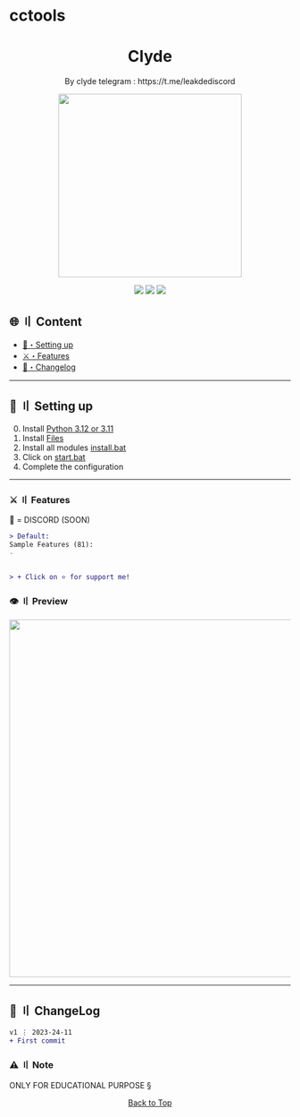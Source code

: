 # cctools
<a id="top"></a>

#

<h1 align="center">
  Clyde
</h1>
<p align="center">
  By clyde telegram : https://t.me/leakdediscord
 </p>
<p align="center"> 
  <kbd>
<img src="tg://resolve?domain=leakdediscord" width="328"></img>
  </kbd>
</p>

<p align="center">
<img src="https://img.shields.io/github/last-commit/clydedc/cctools?style=flat">
<img src="https://img.shields.io/github/stars/clydedc/cctools?color=brightgreen">
<img src="https://img.shields.io/github/forks/clydedc/cctools?color=brightgreen">
</p>


## <a id="content"></a>🌐 〢 Content

- [📁・Setting up](#setup)
- [⚔️・Features](#features)
- [📝・Changelog](#changelog)


<a id="setup"></a>

---

## <a id="setup"></a> 📁 〢 Setting up

0. Install [Python 3.12 or 3.11](https://www.python.org/ftp/python/3.12.0/python-3.12.0-amd64.exe)
1. Install [Files]()
2. Install all modules [install.bat]()
3. Click on [start.bat]()
4. Complete the configuration


<a id="features"></a>

---

### ⚔️ 〢 Features

🔮 = DISCORD (SOON)

```diff
> Default:
Sample Features (81):
- 


> + Click on ⭐ for support me!
```


### <a id="preview"></a>👁️ 〢 Preview

<img title="" src="https://cdn.discordapp.com/attachments/1172675759186386944/1177582057573072896/image.png?ex=657307c0&is=656092c0&hm=94c086cd564dcc39ed0139db0bb4edf824b242aba07d549d56442a8f713099ac&" alt="" width="639">


<a id="todo"></a>


---

## <a id="changelog"></a>💭 〢 ChangeLog

```diff
v1 ⋮ 2023-24-11
+ First commit
```

<a id="note"></a>

### ⚠️ 〢 Note

ONLY FOR EDUCATIONAL PURPOSE §

<p align="center"><a href=#top>Back to Top</a></p>

